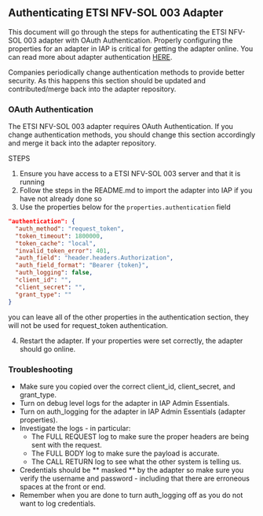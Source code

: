 ## Authenticating ETSI NFV-SOL 003 Adapter 

This document will go through the steps for authenticating the ETSI NFV-SOL 003 adapter with OAuth Authentication. Properly configuring the properties for an adapter in IAP is critical for getting the adapter online. You can read more about adapter authentication <a href="https://docs.itential.com/opensource/docs/authentication" target="_blank">HERE</a>. 

Companies periodically change authentication methods to provide better security. As this happens this section should be updated and contributed/merge back into the adapter repository.

### OAuth Authentication
The ETSI NFV-SOL 003 adapter requires OAuth Authentication. If you change authentication methods, you should change this section accordingly and merge it back into the adapter repository.

STEPS  
1. Ensure you have access to a ETSI NFV-SOL 003 server and that it is running
2. Follow the steps in the README.md to import the adapter into IAP if you have not already done so
3. Use the properties below for the ```properties.authentication``` field
```json
"authentication": {
  "auth_method": "request_token",
  "token_timeout": 1800000,
  "token_cache": "local",
  "invalid_token_error": 401,
  "auth_field": "header.headers.Authorization",
  "auth_field_format": "Bearer {token}",
  "auth_logging": false,
  "client_id": "",
  "client_secret": "",
  "grant_type": ""
}
```
you can leave all of the other properties in the authentication section, they will not be used for request_token authentication.

4. Restart the adapter. If your properties were set correctly, the adapter should go online. 

### Troubleshooting
- Make sure you copied over the correct client_id, client_secret, and grant_type.
- Turn on debug level logs for the adapter in IAP Admin Essentials.
- Turn on auth_logging for the adapter in IAP Admin Essentials (adapter properties).
- Investigate the logs - in particular:
  - The FULL REQUEST log to make sure the proper headers are being sent with the request.
  - The FULL BODY log to make sure the payload is accurate.
  - The CALL RETURN log to see what the other system is telling us.
- Credentials should be ** masked ** by the adapter so make sure you verify the username and password - including that there are erroneous spaces at the front or end.
- Remember when you are done to turn auth_logging off as you do not want to log credentials.
